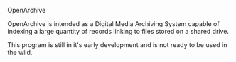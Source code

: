 <h>OpenArchive
  
OpenArchive is intended as a Digital Media Archiving System capable of indexing a large quantity of records linking to files stored on a shared drive.

This program is still in it's early development and is not ready to be used in the wild.
